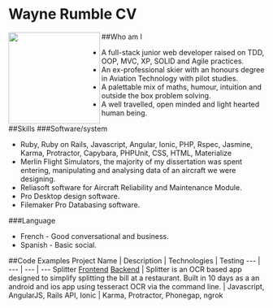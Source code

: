 # Wayne Rumble CV

##Who am I
<img align="left" src="http://cdn.24.co.za/files/Cms/General/d/2613/58ae9c2f49c2462da5288dd3742fb266.gif" width="180px"> 
- A full-stack junior web developer raised on TDD, OOP, MVC, XP, SOLID and Agile practices.
- An ex-professional skier with an honours degree in Aviation Technology with pilot studies.
- A palettable mix of maths, humour, intuition and outside the box problem solving.
- A well travelled, open minded and light hearted human being.

##Skills 
###Software/system
- Ruby, Ruby on Rails, Javascript, Angular, Ionic, PHP, Rspec, Jasmine, Karma, Protractor, Capybara, PHPUnit, CSS, HTML, Materialize
- Merlin Flight Simulators, the majority of my dissertation was spent entering, manipulating and analysing data of an aircraft we were designing.
- Reliasoft software for  Aircraft Reliability and Maintenance Module. 
- Pro Desktop design software.
- Filemaker Pro Databasing software.

###Language
- French - Good conversational and business.
- Spanish - Basic social. 

##Code Examples
Project Name | Description | Technologies | Testing
--- | --- | --- | ---
Splitter [Frontend](https://github.com/wrumble/splitter-frontend) [Backend](https://github.com/wrumble/splitter-backend) |  Splitter is an OCR based app designed to simplify splitting the bill at a restaurant. Built in 10 days as a an android and ios app using tesseract OCR via the command line. | Javascript, AngularJS, Rails API, Ionic  | Karma, Protractor, Phonegap, ngrok




